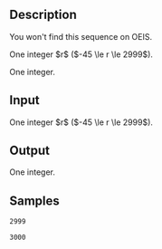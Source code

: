 ## Description

<div><p>You won't find this sequence on OEIS.</p></div><div class="input-specification"><p>One integer $r$ ($-45 \le r \le 2999$).</p></div><div class="output-specification"><p>One integer.</p></div>

## Input

<p>One integer $r$ ($-45 \le r \le 2999$).</p>

## Output

<p>One integer.</p>

## Samples

```input1
2999
```

```output1
3000
```



